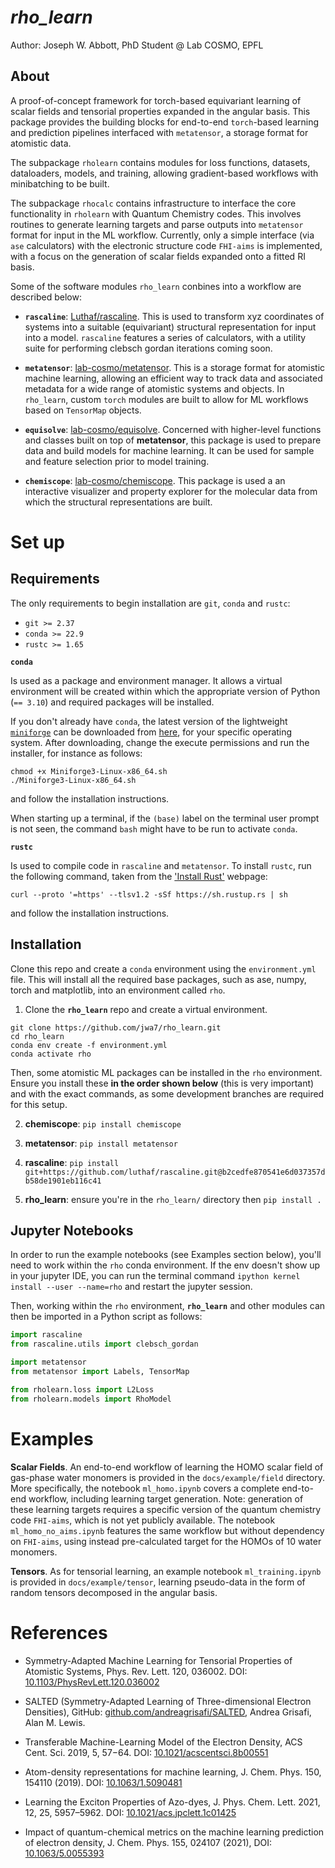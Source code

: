 # _rho\_learn_

Author: Joseph W. Abbott, PhD Student @ Lab COSMO, EPFL



## About

A proof-of-concept framework for torch-based equivariant learning of scalar
fields and tensorial properties expanded in the angular basis. This package
provides the building blocks for end-to-end `torch`-based learning and
prediction pipelines interfaced with `metatensor`, a storage format for
atomistic data. 

The subpackage `rholearn` contains modules for loss functions, datasets,
dataloaders, models, and training, allowing gradient-based workflows with
minibatching to be built. 

The subpackage `rhocalc` contains infrastructure to interface the core
functionality in `rholearn` with Quantum Chemistry codes. This involves routines
to generate learning targets and parse outputs into `metatensor` format for
input in the ML workflow. Currently, only a simple interface (via `ase`
calculators) with the electronic structure code `FHI-aims` is implemented, with
a focus on the generation of scalar fields expanded onto a fitted RI basis.


Some of the software modules `rho_learn` conbines into a workflow are described
below:

* **``rascaline``**: [Luthaf/rascaline](https://github.com/Luthaf/rascaline).
  This is used to transform xyz coordinates of systems into a suitable
  (equivariant) structural representation for input into a model. `rascaline`
  features a series of calculators, with a utility suite for performing clebsch
  gordan iterations coming soon.


* **``metatensor``**:
  [lab-cosmo/metatensor](https://github.com/lab-cosmo/metatensor). This is a
  storage format for atomistic machine learning, allowing an efficient way to
  track data and associated metadata for a wide range of atomistic systems and
  objects. In `rho_learn`, custom `torch` modules are built to allow for ML
  workflows based on `TensorMap` objects.


* **``equisolve``**:
  [lab-cosmo/equisolve](https://github.com/lab-cosmo/equisolve). Concerned with
  higher-level functions and classes built on top of **metatensor**, this
  package is used to prepare data and build models for machine learning. It can be
  used for sample and feature selection prior to model training.


* **``chemiscope``**:
  [lab-cosmo/chemiscope](https://github.com/lab-cosmo/chemiscope). This package
  is used a an interactive visualizer and property explorer for the molecular
  data from which the structural representations are built.


# Set up

## Requirements

The only requirements to begin installation are ``git``, ``conda`` and ``rustc``:

* ``git >= 2.37``
* ``conda >= 22.9``
* ``rustc >= 1.65``

**``conda``**
 
Is used as a package and environment manager. It allows a virtual environment
will be created within which the appropriate version of Python (``== 3.10``) and
required packages will be installed.

If you don't already have ``conda``, the latest version of the lightweight
[``miniforge``](https://github.com/conda-forge/miniforge/releases/) can be
downloaded from [here](https://github.com/conda-forge/miniforge/releases/), for
your specific operating system. After downloading, change the execute
permissions and run the installer, for instance as follows:

```
chmod +x Miniforge3-Linux-x86_64.sh
./Miniforge3-Linux-x86_64.sh
```

and follow the installation instructions.

When starting up a terminal, if the ``(base)`` label on the terminal user prompt
is not seen, the command ``bash`` might have to be run to activate ``conda``.

**``rustc``**

Is used to compile code in ``rascaline`` and ``metatensor``. To install
``rustc``, run the following command, taken from the ['Install
Rust'](https://www.rust-lang.org/tools/install) webpage:

```
curl --proto '=https' --tlsv1.2 -sSf https://sh.rustup.rs | sh
```

and follow the installation instructions.


## Installation


Clone this repo and create a ``conda`` environment using the ``environment.yml``
file. This will install all the required base packages, such as ase,
numpy, torch and matplotlib, into an environment called ``rho``.

1. Clone the **``rho_learn``** repo and create a virtual environment.

```
git clone https://github.com/jwa7/rho_learn.git
cd rho_learn
conda env create -f environment.yml
conda activate rho
```

Then, some atomistic ML packages can be installed in the ``rho`` environment.
Ensure you install these **in the order shown below** (this is very important)
and with the exact commands, as some development branches are required for this
setup.

  2. **chemiscope**: ``pip install chemiscope``
  
  2. **metatensor**: ``pip install metatensor``
  
  2. **rascaline**: ``pip install git+https://github.com/luthaf/rascaline.git@b2cedfe870541e6d037357db58de1901eb116c41``

  2. **rho_learn**: ensure you're in the ``rho_learn/`` directory then ``pip install .``


## Jupyter Notebooks

In order to run the example notebooks (see Examples section below), you'll need
to work within the ``rho`` conda environment. If the env doesn't show up in your
jupyter IDE, you can run the terminal command ``ipython kernel install --user
--name=rho`` and restart the jupyter session.

Then, working within the ``rho`` environment, **``rho_learn``** and other modules
can then be imported in a Python script as follows:

```py
import rascaline
from rascaline.utils import clebsch_gordan

import metatensor
from metatensor import Labels, TensorMap

from rholearn.loss import L2Loss
from rholearn.models import RhoModel
```


# Examples

**Scalar Fields**. An end-to-end workflow of learning the HOMO scalar field of gas-phase water
monomers is provided in the `docs/example/field` directory. More specifically,
the notebook `ml_homo.ipynb` covers a complete end-to-end workflow, including
learning target generation. Note: generation of these learning targets requires
a specific version of the quantum chemistry code `FHI-aims`, which is not yet
publicly available. The notebook `ml_homo_no_aims.ipynb` features the same
workflow but without dependency on `FHI-aims`, using instead pre-calculated
target for the HOMOs of 10 water monomers.

**Tensors**. As for tensorial learning, an example notebook `ml_training.ipynb` is
provided in `docs/example/tensor`, learning pseudo-data in the form of random
tensors decomposed in the angular basis.


# References

* Symmetry-Adapted Machine Learning for Tensorial Properties of Atomistic
  Systems, Phys. Rev. Lett. 120, 036002. DOI:
  [10.1103/PhysRevLett.120.036002](https://doi.org/10.1103/PhysRevLett.120.036002)

* SALTED (Symmetry-Adapted Learning of Three-dimensional Electron Densities),
  GitHub:
  [github.com/andreagrisafi/SALTED](https://github.com/andreagrisafi/SALTED/),
  Andrea Grisafi, Alan M. Lewis.

* Transferable Machine-Learning Model of the Electron Density, ACS Cent. Sci.
  2019, 5, 57−64. DOI:
  [10.1021/acscentsci.8b00551](https://doi.org/10.1021/acscentsci.8b00551)

* Atom-density representations for machine learning, J. Chem. Phys. 150, 154110
  (2019). DOI: [10.1063/1.5090481](https://doi.org/10.1063/1.5090481)

* Learning the Exciton Properties of Azo-dyes, J. Phys. Chem. Lett. 2021, 12,
  25, 5957–5962. DOI:
  [10.1021/acs.jpclett.1c01425](https://doi.org/10.1021/acs.jpclett.1c01425)
  
* Impact of quantum-chemical metrics on the machine learning prediction of
  electron density, J. Chem. Phys. 155, 024107 (2021), DOI:
  [10.1063/5.0055393](https://doi.org/10.1063/5.0055393)